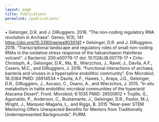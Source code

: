 ```yaml
---
layout: page
title: Publications
permalink: /publications/
---
```


•	Gelsinger, D.R. and J. DiRuggiero. 2018. “The non-coding regulatory RNA revolution in Archaea”. Genes; 9(3), 141 https://doi.org/10.3390/genes9030141
•	Gelsinger, D.R. and J. DiRuggiero. 2018. “Transcriptional landscape and regulatory roles of small non-coding RNAs in the oxidative stress response of the haloarchaeon Haloferax volcanii”. J Bacteriol; 200:e00779-17 doi: 10.1128/JB.00779-17
•	Crits-Christoph, A., Gelsinger, D.R., Ma, B., Wierzchos, J., Ravel, J., Davila, A.F., Casero, M.C., and DiRuggiero, J. 2016. “Functional interactions of archaea, bacteria and viruses in a hypersaline endolithic community”. Env Microbiol; 18:2064 PMID: 26914534
•	Davila, A.F., Hawes, I., Araya, J.G., Gelsinger, D.R., DiRuggiero, J., Ascaso, C., Osano, A., and Wierzchos, J. 2015. “In situ metabolism in halite endolithic microbial communities of the hyperarid Atacama Desert”. Front. Microbiol; 6:1035 PMID: 26500612
•	Trujillo, G., Aguinaldo, P., Anderson, C., Bustamante, J., Gelsinger, D.R., Pastor, M.J, Wright, J., Marquez-Magaña, L., and Riggs, B. 2015 “Near-peer STEM Mentoring Offers Unexpected Benefits for Mentors from Traditionally Underrepresented Backgrounds”. PURM. 